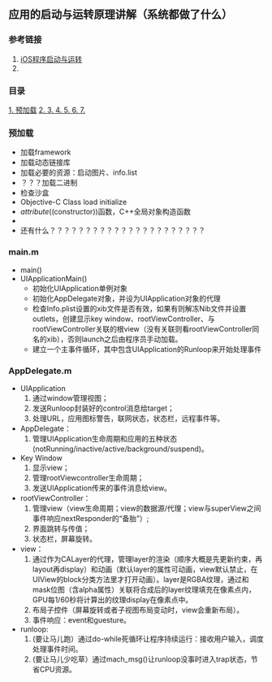 ## 应用的启动与运转原理讲解（系统都做了什么）

### 参考链接
1. [iOS程序启动与运转](http://www.jianshu.com/p/37ab0397fec7)
2. []()

### 目录
[1. 预加载](#1)
[2. ](#2)
[3. ](#3)
[4. ](#4)
[5. ](#5)
[6. ](#6)
[7. ](#7)


### 预加载
*	加载framework
*	加载动态链接库
*	加载必要的资源：启动图片、info.list
*	？？？加载二进制
*	检查沙盒
*	Objective-C Class load initialize
*	_attribute_((constructor))函数，C++全局对象构造函数
*	
*	还有什么？？？？？？？？？？？？？？？？？？？？？？

### main.m
*	main()
*	UIApplicationMain()
	- 初始化UIApplication单例对象
  	- 初始化AppDelegate对象，并设为UIApplication对象的代理
  	- 检查Info.plist设置的xib文件是否有效，如果有则解冻Nib文件并设置outlets，创建显示key window、rootViewController、与rootViewController关联的根view（没有关联则看rootViewController同名的xib），否则launch之后由程序员手动加载。
  	- 建立一个主事件循环，其中包含UIApplication的Runloop来开始处理事件
  	
### AppDelegate.m
*	UIApplication
	1. 通过window管理视图；
	2. 发送Runloop封装好的control消息给target；
	3. 处理URL，应用图标警告，联网状态，状态栏，远程事件等。
*	AppDelegate：
	1. 管理UIApplication生命周期和应用的五种状态(notRunning/inactive/active/background/suspend)。
*	Key Window
	1. 显示view；
	2. 管理rootViewcontroller生命周期；
	3. 发送UIApplication传来的事件消息给view。
*	rootViewController：
	1. 管理view（view生命周期；view的数据源/代理；view与superView之间事件响应nextResponder的“备胎”）;
	2. 界面跳转与传值；
	3. 状态栏，屏幕旋转。
*	view：
	1. 通过作为CALayer的代理，管理layer的渲染（顺序大概是先更新约束，再layout再display）和动画（默认layer的属性可动画，view默认禁止，在UIView的block分类方法里才打开动画）。layer是RGBA纹理，通过和mask位图（含alpha属性）关联将合成后的layer纹理填充在像素点内，GPU每1/60秒将计算出的纹理display在像素点中。
	2. 布局子控件（屏幕旋转或者子视图布局变动时，view会重新布局）。
	3. 事件响应：event和guesture。
*	runloop:
	1. (要让马儿跑）通过do-while死循环让程序持续运行：接收用户输入，调度处理事件时间。
	2. (要让马儿少吃草）通过mach_msg()让runloop没事时进入trap状态，节省CPU资源。




  
  

